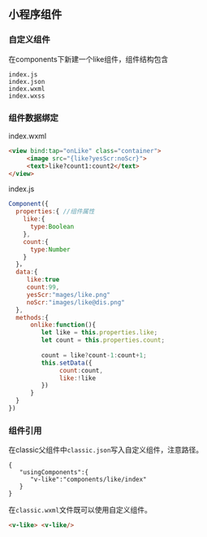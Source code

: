 ## 小程序组件

### 自定义组件
在components下新建一个like组件，组件结构包含
```
index.js
index.json
index.wxml
index.wxss
```
### 组件数据绑定
index.wxml
``` html
<view bind:tap="onLike" class="container">
     <image src="{like?yesScr:noScr}">
     <text>like?count1:count2</text>
</view>
```
index.js
``` javascript
Component({
  properties:{ //组件属性
    like:{
      type:Boolean
    },
    count:{
      type:Number
    }
  }，
  data:{
     like:true
     count:99,
     yesScr:"mages/like.png"
     noScr:"images/like@dis.png"
  },
  methods:{
      onlike:function(){
         let like = this.properties.like;
         let count = this.properties.count;
        
         count = like?count-1:count+1;
         this.setData({
              count:count,
              like:!like
         }) 
      }
  }
})


```

### 组件引用
在classic父组件中`classic.json`写入自定义组件，注意路径。
```
{
   "usingComponents":{
      "v-like":"components/like/index"
   }
}
```

在`classic.wxml`文件既可以使用自定义组件。
``` html
<v-like> <v-like/>
```